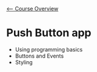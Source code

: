 [<-- Course Overview](../../1-Overview/overview.md)
# Push Button app
* Using programming basics
* Buttons and Events
* Styling